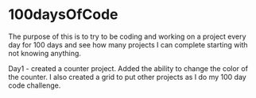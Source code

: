 # 100daysOfCode

The purpose of this is to try to be coding and working on a project every day for 100 days and see how many projects I can complete starting with not knowing anything.

Day1 - created a counter project. Added the ability to change the color of the counter. I also created a grid to put other projects as I do my 100 day code challenge.
